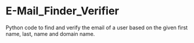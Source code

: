 # E-Mail_Finder_Verifier
Python code to find and verify the email of a user based on the given first name, last, name and domain name. 

